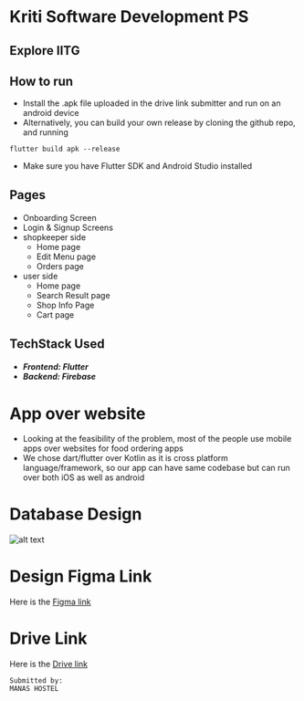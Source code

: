 
# Kriti Software Development PS

## Explore IITG

## How to run
- Install the .apk file uploaded in the drive link submitter and run on an android device
- Alternatively, you can build your own release by cloning the github repo, and running 
```
flutter build apk --release
```
- Make sure you have Flutter SDK and Android Studio installed

## Pages

#### <ul>
- Onboarding Screen
- Login & Signup Screens
- shopkeeper side
  - Home page
  - Edit Menu page
  - Orders page
- user side
  - Home page
  - Search Result page
  - Shop Info Page
  - Cart page
</ul>

## TechStack Used
##### <ul><li>Frontend: Flutter</li><li>Backend: Firebase</li></ul>

# App over website
- Looking at the feasibility of the problem, most of the people use mobile apps over websites for food ordering apps
- We chose dart/flutter over Kotlin as it is cross platform language/framework, so our app can have same codebase but can run over both iOS as well as android

# Database Design
![alt text](./assets/database_schema.jpeg)

# Design Figma Link
Here is the [Figma link](https://www.figma.com/file/o0DM8QUvXXjSW8mszgayDA/Kriti-YO-Manas!?node-id=0%3A1&t=VngK01yZM4kRlAaY-1)

# Drive Link
Here is the [Drive link](https://drive.google.com/drive/folders/1RU_6UtW_Y9GMOooF2_r7MN92DvkkMxym?usp=share_link)
```
Submitted by:
MANAS HOSTEL
```